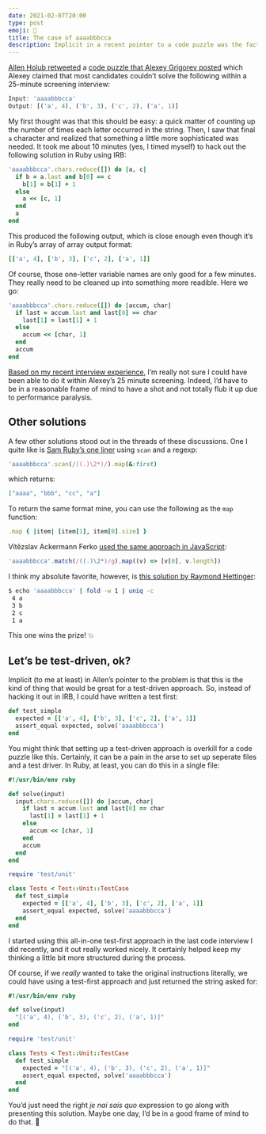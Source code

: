 ```yaml
---
date: 2021-02-07T20:00
type: post
emoji: 🧩
title: The case of aaaabbbcca
description: Implicit in a recent pointer to a code puzzle was the fact that a test-driven approach would be perfect. So, I dove in.
---
```


[Allen Holub retweeted][aht] a [code puzzle that Alexey Grigorev posted][agt] which Alexey claimed that most candidates couldn’t solve the following within a 25-minute screening interview:

```js
Input: 'aaaabbbcca'
Output: [('a', 4), ('b', 3), ('c', 2), ('a', 1)]
```

My first thought was that this should be easy: a quick matter of counting up the number of times each letter occurred in the string. Then, I saw that final `a` character and realized that something a little more sophisticated was needed. It took me about 10 minutes (yes, I timed myself) to hack out the following solution in Ruby using IRB:

```ruby
'aaaabbbcca'.chars.reduce([]) do |a, c|
  if b = a.last and b[0] == c
    b[1] = b[1] + 1
  else
    a << [c, 1]
  end
  a
end
```

This produced the following output, which is close enough even though it’s in Ruby’s array of array output format:

```ruby
[['a', 4], ['b', 3], ['c', 2], ['a', 1]]
```

Of course, those one-letter variable names are only good for a few minutes. They really need to be cleaned up into something more readible. Here we go:

```ruby
'aaaabbbcca'.chars.reduce([]) do |accum, char|
  if last = accum.last and last[0] == char
    last[1] = last[1] + 1
  else
    accum << [char, 1]
  end
  accum
end
```

[Based on my recent interview experience][ego], I’m really not sure I could have been able to do it within Alexey’s 25 minute screening. Indeed, I’d have to be in a reasonable frame of mind to have a shot and not totally flub it up due to performance paralysis.

## Other solutions

A few other solutions stood out in the threads of these discussions. One I quite like is [Sam Ruby’s one liner][sr] using `scan` and a regexp:

```ruby
'aaaabbbcca'.scan(/((.)\2*)/).map(&:first)
```

which returns:

```json
["aaaa", "bbb", "cc", "a"]
```

To return the same format mine, you can use the following as the `map` function:

```ruby
.map { |item| [item[1], item[0].size] }
```

Vítězslav Ackermann Ferko [used the same approach in JavaScript][vat]:

```js
'aaaabbbcca'.match(/((.)\2*)/g).map((v) => [v[0], v.length])
```

I think my absolute favorite, however, is [this solution by Raymond Hettinger][rht]:

```sh
$ echo 'aaaabbbcca' | fold -w 1 | uniq -c
 4 a
 3 b
 2 c
 1 a
```

This one wins the prize! 💥

## Let’s be test-driven, ok?

Implicit (to me at least) in Allen’s pointer to the problem is that this is the kind of thing that would be great for a test-driven approach. So, instead of hacking it out in IRB, I could have written a test first:

```ruby
def test_simple
  expected = [['a', 4], ['b', 3], ['c', 2], ['a', 1]]
  assert_equal expected, solve('aaaabbbcca')
end
```

You might think that setting up a test-driven approach is overkill for a code puzzle like this. Certainly, it can be a pain in the arse to set up seperate files and a test driver. In Ruby, at least, you can do this in a single file:

```ruby
#!/usr/bin/env ruby

def solve(input)
  input.chars.reduce([]) do |accum, char|
    if last = accum.last and last[0] == char
      last[1] = last[1] + 1
    else
      accum << [char, 1]
    end
    accum
  end
end

require 'test/unit'

class Tests < Test::Unit::TestCase
  def test_simple
    expected = [['a', 4], ['b', 3], ['c', 2], ['a', 1]]
    assert_equal expected, solve('aaaabbbcca')
  end
end
```

I started using this all-in-one test-first approach in the last code interview I did recently, and it out really worked nicely. It certainly helped keep my thinking a little bit more structured during the process.

Of course, if we _really_ wanted to take the original instructions literally, we could have using a test-first approach and just returned the string asked for:

```ruby
#!/usr/bin/env ruby

def solve(input)
  "[('a', 4), ('b', 3), ('c', 2), ('a', 1)]"
end

require 'test/unit'

class Tests < Test::Unit::TestCase
  def test_simple
    expected = "[('a', 4), ('b', 3), ('c', 2), ('a', 1)]"
    assert_equal expected, solve('aaaabbbcca')
  end
end
```

You’d just need the right _je nai sais quo_ expression to go along with presenting this solution. Maybe one day, I’d be in a good frame of mind to do that. 🤣

[aht]: https://twitter.com/allenholub/status/1357115515672555520
[agt]: https://twitter.com/Al_Grigor/status/1357028887209902088
[ego]: /software/interviews/tripping-over-my-own-ego
[sr]: https://twitter.com/samruby/status/1358404706910011395
[rht]: https://twitter.com/raymondh/status/1358120906258673665
[vat]: https://twitter.com/vitezslavferko/status/1357506302725996546
